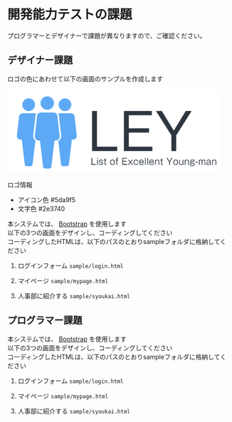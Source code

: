 # 開発能力テストの課題

プログラマーとデザイナーで課題が異なりますので、ご確認ください。  

## デザイナー課題

ロゴの色にあわせて以下の画面のサンプルを作成します  

![logo.png](img/logo.png)  

ロゴ情報  

- アイコン色 #5da9f5  
- 文字色 #2e3740  

本システムでは、 [Bootstrap](https://getbootstrap.jp/) を使用します  
以下の3つの画面をデザインし、コーディングしてください  
コーディングしたHTMLは、以下のパスのとおりsampleフォルダに格納してください  

1. ログインフォーム `sample/login.html`  

1. マイページ `sample/mypage.html`  

1. 人事部に紹介する `sample/syoukai.html`  

## プログラマー課題  

本システムでは、 [Bootstrap](https://getbootstrap.jp/) を使用します  
以下の3つの画面をデザインし、コーディングしてください  
コーディングしたHTMLは、以下のパスのとおりsampleフォルダに格納してください  

1. ログインフォーム `sample/login.html`  

1. マイページ `sample/mypage.html`  

1. 人事部に紹介する `sample/syoukai.html`  
